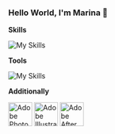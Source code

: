 ### Hello World, I'm Marina :ocean:

**Skills**

![My Skills](https://skillicons.dev/icons?i=html,css,js,git,nuxtjs,vue,npm,yarn,pug,sass,bootstrap)

**Tools**

![My Skills](https://skillicons.dev/icons?i=webstorm,phpstorm,figma)

**Additionally**

<img src="https://github.com/get-icon/geticon/raw/master/icons/adobe-photoshop.svg" alt="Adobe Photoshop" width="48px" height="48px"> <img src="https://github.com/get-icon/geticon/raw/master/icons/adobe-illustrator.svg" alt="Adobe Illustrator" width="48px" height="48px"> <img src="https://github.com/get-icon/geticon/raw/master/icons/adobe-after_effects.svg" alt="Adobe After Effects" width="48px" height="48px">
